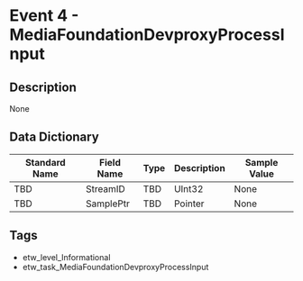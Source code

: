 # Event 4 - MediaFoundationDevproxyProcessInput

## Description
None

## Data Dictionary
|Standard Name|Field Name|Type|Description|Sample Value|
|---|---|---|---|---|
|TBD|StreamID|TBD|UInt32|None|None|
|TBD|SamplePtr|TBD|Pointer|None|None|

## Tags
* etw_level_Informational
* etw_task_MediaFoundationDevproxyProcessInput